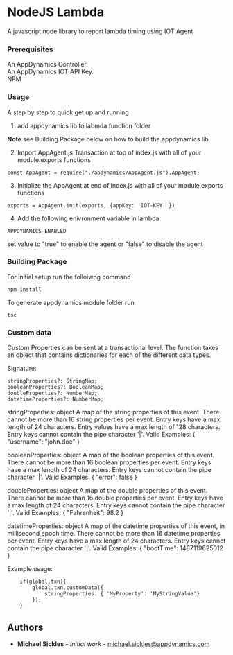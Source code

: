 # NodeJS Lambda

A javascript node library to report lambda timing using IOT Agent


### Prerequisites

An AppDynamics Controller.  
An AppDynamics IOT API Key.  
NPM

### Usage 

A step by step to quick get up and running 

1. add appdynamics lib to labmda function folder

**Note** see Building Package below on how to build the appdynamics lib

2. Import AppAgent.js Transaction at top of index.js with all of your module.exports functions 

```
const AppAgent = require("./apdynamics/AppAgent.js").AppAgent;
```

3.  Initialize the AppAgent at end of index.js with all of your module.exports functions
```
exports = AppAgent.init(exports, {appKey: 'IOT-KEY' })
```
4.  Add the following enivronment variable in lambda

```
APPDYNAMICS_ENABLED
```

set value to "true" to enable the agent or "false" to disable the agent

### Building Package

For initial setup run the folloiwng command
```
npm install
```


To generate appdynamics module folder run 
```
tsc
```

### Custom data

Custom Properties can be sent at a transactional level.  The function takes an object that contains dictionaries for each of the different data types.

Signature:

```
stringProperties?: StringMap;
booleanProperties?: BooleanMap;
doubleProperties?: NumberMap;
datetimeProperties?: NumberMap;
```

stringProperties: object
A map of the string properties of this event. There cannot be more than 16 string properties per event. Entry keys have a max length of 24 characters. Entry values have a max length of 128 characters. Entry keys cannot contain the pipe character '|'. Valid Examples: { "username": "john.doe" }

booleanProperties: object
A map of the boolean properties of this event. There cannot be more than 16 boolean properties per event. Entry keys have a max length of 24 characters. Entry keys cannot contain the pipe character '|'. Valid Examples: { "error": false }

doubleProperties: object
A map of the double properties of this event. There cannot be more than 16 double properties per event. Entry keys have a max length of 24 characters. Entry keys cannot contain the pipe character '|'. Valid Examples: { "Fahrenheit": 98.2 }

datetimeProperties: object
A map of the datetime properties of this event, in millisecond epoch time. There cannot be more than 16 datetime properties per event. Entry keys have a max length of 24 characters. Entry keys cannot contain the pipe character '|'. Valid Examples: { "bootTime": 1487119625012 }



Example usage:

```
    if(global.txn){
        global.txn.customData({
            stringProperties: { 'MyProperty': 'MyStringValue'}
        });
    }
```

## Authors

* **Michael Sickles** - *Initial work* - michael.sickles@appdynamics.com
